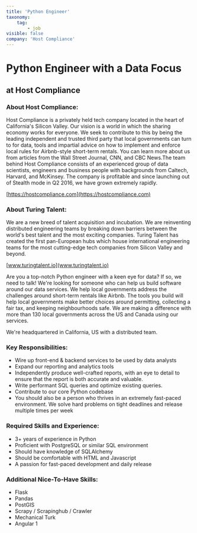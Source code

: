 ```yaml
---
title: 'Python Engineer'
taxonomy:
    tag:
        - job
visible: false
company: 'Host Compliance'
---
```


# Python Engineer with a Data Focus
## at Host Compliance
### About Host Compliance:
Host Compliance is a privately held tech company located in the heart of California's Silicon Valley. Our vision is a world in which the sharing economy works for everyone. We seek to contribute to this by being the leading independent and trusted third party that local governments can turn to for data, tools and impartial advice on how to implement and enforce local rules for Airbnb-style short-term rentals. You can learn more about us from articles from the Wall Street Journal, CNN, and CBC News.The team behind Host Compliance consists of an experienced group of data scientists, engineers and business people with backgrounds from Caltech, Harvard, and McKinsey. The company is profitable and since launching out of Stealth mode in Q2 2016, we have grown extremely rapidly.

[https://hostcompliance.com](https://hostcompliance.com)

### About Turing Talent:
We are a new breed of talent acquisition and incubation. We are reinventing distributed engineering teams by breaking down barriers between the world's best talent and the most exciting companies. Turing Talent has created the first pan-European hubs which house international engineering teams for the most cutting-edge tech companies from Silicon Valley and beyond.

[www.turingtalent.io](www.turingtalent.io)

Are you a top-notch Python engineer with a keen eye for data? If so, we need to talk! We're looking for someone who can help us build software around our data services. We help local governments address the challenges around short-term rentals like Airbnb. The tools you build will help local governments make better choices around permitting, collecting a fair tax, and keeping neighbourhoods safe. We are making a difference with more than 130 local governments across the US and Canada using our services. 

We're headquartered in California, US with a distributed team. 

### Key Responsibilities: 

* Wire up front-end & backend services to be used by data analysts
* Expand our reporting and analytics tools
* Independently produce well-crafted reports, with an eye to detail to ensure that the report is both accurate and valuable.
* Write performant SQL queries and optimize existing queries.
* Contribute to our core Python codebase
* You should also be a person who thrives in an extremely fast-paced environment. We solve hard problems on tight deadlines and release multiple times per week

### Required Skills and Experience:
* 3+ years of experience in Python
* Proficient with PostgreSQL or similar SQL environment
* Should have knowledge of SQLAlchemy
* Should be comfortable with HTML and Javascript
* A passion for fast-paced development and daily release

### Additional Nice-To-Have Skills: 
* Flask
* Pandas
* PostGIS
* Scrapy / Scrapinghub / Crawler
* Mechanical Turk
* Angular 1